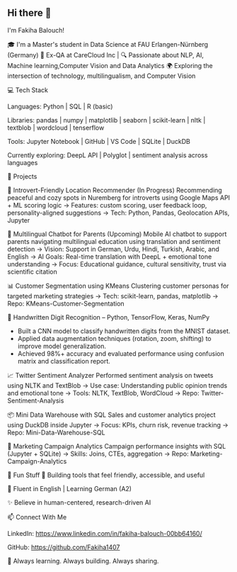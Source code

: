 ## Hi there 👋

I'm Fakiha Balouch!

🎓 I'm a Master's student in Data Science at FAU Erlangen-Nürnberg (Germany)
💼 Ex-QA at CareCloud Inc | 
🔍 Passionate about NLP, AI, Machine learning,Computer Vision and Data Analytics
🌍 Exploring the intersection of technology, multilingualism, and Computer  Vision

💻 Tech Stack

Languages: Python | SQL | R (basic)

Libraries: pandas | numpy | matplotlib | seaborn | scikit-learn | nltk | textblob | wordcloud | tenserflow

Tools: Jupyter Notebook | GitHub | VS Code | SQLite | DuckDB

Currently exploring: DeepL API | Polyglot | sentiment analysis across languages

📁 Projects

📍 Introvert-Friendly Location Recommender (In Progress) Recommending peaceful and cozy spots in Nuremberg for introverts using Google Maps API + ML scoring logic
→ Features: custom scoring, user feedback loop, personality-aligned suggestions
→ Tech: Python, Pandas, Geolocation APIs, Jupyter

🧠 Multilingual Chatbot for Parents (Upcoming) Mobile AI chatbot to support parents navigating multilingual education using translation and sentiment detection
→ Vision: Support in German, Urdu, Hindi, Turkish, Arabic, and English
→ AI Goals: Real-time translation with DeepL + emotional tone understanding
→ Focus: Educational guidance, cultural sensitivity, trust via scientific citation

📊 Customer Segmentation using KMeans Clustering customer personas for targeted marketing strategies
→ Tech: scikit-learn, pandas, matplotlib
→ Repo: KMeans-Customer-Segmentation

🧠 Handwritten Digit Recognition – Python, TensorFlow, Keras, NumPy
- Built a CNN model to classify handwritten digits from the MNIST dataset.
- Applied data augmentation techniques (rotation, zoom, shifting) to improve model generalization.
- Achieved 98%+ accuracy and evaluated performance using confusion matrix and classification report.

📈 Twitter Sentiment Analyzer
Performed sentiment analysis on tweets using NLTK and TextBlob
→ Use case: Understanding public opinion trends and emotional tone
→ Tools: NLTK, TextBlob, WordCloud
→ Repo: Twitter-Sentiment-Analysis

📦 Mini Data Warehouse with SQL Sales and customer analytics project using DuckDB inside Jupyter
→ Focus: KPIs, churn risk, revenue tracking
→ Repo: Mini-Data-Warehouse-SQL

📣 Marketing Campaign Analytics Campaign performance insights with SQL (Jupyter + SQLite)
→ Skills: Joins, CTEs, aggregation
→ Repo: Marketing-Campaign-Analytics

📌 Fun Stuff
🔄 Building tools that feel friendly, accessible, and useful

💬 Fluent in English | Learning German (A2)

✨ Believe in human-centered, research-driven AI

📫 Connect With Me

LinkedIn: https://www.linkedin.com/in/fakiha-balouch-00bb64160/

GitHub:  https://github.com/Fakiha1407


🚀 Always learning. Always building. Always sharing.
